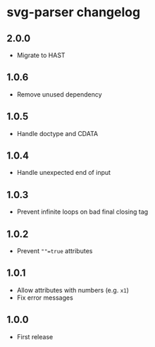 # svg-parser changelog

## 2.0.0

* Migrate to HAST

## 1.0.6

* Remove unused dependency

## 1.0.5

* Handle doctype and CDATA

## 1.0.4

* Handle unexpected end of input

## 1.0.3

* Prevent infinite loops on bad final closing tag

## 1.0.2

* Prevent `""=true` attributes

## 1.0.1

* Allow attributes with numbers (e.g. `x1`)
* Fix error messages

## 1.0.0

* First release
